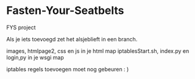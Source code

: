 # Fasten-Your-Seatbelts
FYS project 

Als je iets toevoegd zet het alsjeblieft in een branch.

images, htmlpage2, css en js in je html map
iptablesStart.sh, index.py en login,py in je wsgi map

iptables regels toevoegen moet nog gebeuren : )
